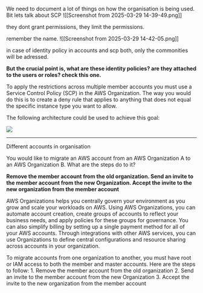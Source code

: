We need to document a lot of things on how the organisation is being used.
Bit lets talk about SCP
![[Screenshot from 2025-03-29 14-39-49.png]]

they dont grant permissions, they limit the permissions.

remember the name.
![[Screenshot from 2025-03-29 14-42-05.png]]

in case of identity policy in accounts and scp both, only the commonities will be adressed.

**But the crucial point is, what are these identity policies? are they attached to the users or roles? check this one.**



To apply the restrictions across multiple member accounts you must use a Service Control Policy (SCP) in the AWS Organization. The way you would do this is to create a deny rule that applies to anything that does not equal the specific instance type you want to allow.

The following architecture could be used to achieve this goal:

![](https://img-c.udemycdn.com/redactor/raw/2020-05-21_00-48-06-e73551726ea3baf15e8e687947948cba.jpg)

---


Different accounts in organisation

You would like to migrate an AWS account from an AWS Organization A to an AWS Organization B. What are the steps do to it?

**Remove the member account from the old organization. Send an invite to the member account from the new Organization. Accept the invite to the new organization from the member account**

AWS Organizations helps you centrally govern your environment as you grow and scale your workloads on AWS. Using AWS Organizations, you can automate account creation, create groups of accounts to reflect your business needs, and apply policies for these groups for governance. You can also simplify billing by setting up a single payment method for all of your AWS accounts. Through integrations with other AWS services, you can use Organizations to define central configurations and resource sharing across accounts in your organization.

To migrate accounts from one organization to another, you must have root or IAM access to both the member and master accounts. Here are the steps to follow: 1. Remove the member account from the old organization 2. Send an invite to the member account from the new Organization 3. Accept the invite to the new organization from the member account


